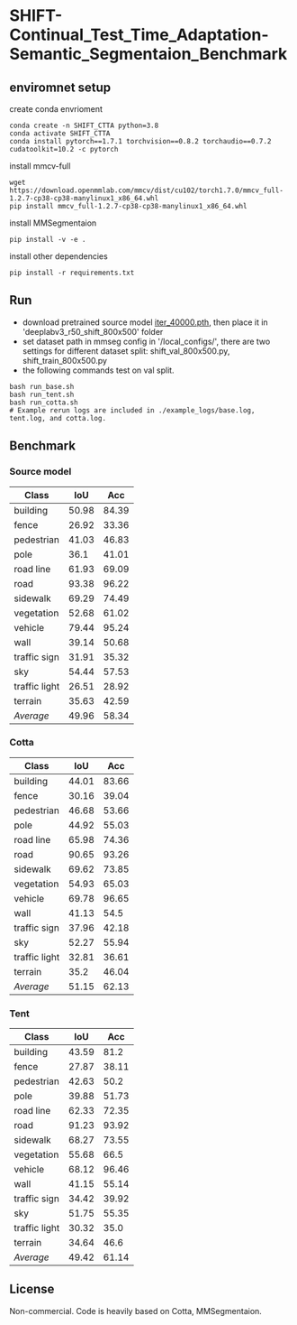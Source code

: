 # SHIFT-Continual_Test_Time_Adaptation-Semantic_Segmentaion_Benchmark

## enviromnet setup
create conda envrioment
```
conda create -n SHIFT_CTTA python=3.8
conda activate SHIFT_CTTA
conda install pytorch==1.7.1 torchvision==0.8.2 torchaudio==0.7.2 cudatoolkit=10.2 -c pytorch
```
install mmcv-full
```
wget https://download.openmmlab.com/mmcv/dist/cu102/torch1.7.0/mmcv_full-1.2.7-cp38-cp38-manylinux1_x86_64.whl
pip install mmcv_full-1.2.7-cp38-cp38-manylinux1_x86_64.whl
```

install MMSegmentaion
```
pip install -v -e .
```

install other dependencies
```
pip install -r requirements.txt
```


## Run
- download pretrained source model [iter_40000.pth](https://drive.google.com/file/d/1J7a8k-XBi9LGNhciOw5xzmQ-GAb-tff6/view?usp=sharing), then place it in 'deeplabv3_r50_shift_800x500' folder
- set dataset path in mmseg config in '/local_configs/', there are two settings for different dataset split: shift_val_800x500.py, shift_train_800x500.py 
- the following commands test on val split.
```
bash run_base.sh
bash run_tent.sh
bash run_cotta.sh
# Example rerun logs are included in ./example_logs/base.log, tent.log, and cotta.log.
```
## Benchmark

### Source model
| Class         | IoU   | Acc   |
|---------------|-------|-------|
| building      | 50.98 | 84.39 |
| fence         | 26.92 | 33.36 |
| pedestrian    | 41.03 | 46.83 |
| pole          | 36.1  | 41.01 |
| road line     | 61.93 | 69.09 |
| road          | 93.38 | 96.22 |
| sidewalk      | 69.29 | 74.49 |
| vegetation    | 52.68 | 61.02 |
| vehicle       | 79.44 | 95.24 |
| wall          | 39.14 | 50.68 |
| traffic sign  | 31.91 | 35.32 |
| sky           | 54.44 | 57.53 |
| traffic light | 26.51 | 28.92 |
| terrain       | 35.63 | 42.59 |
| *Average*     | 49.96 | 58.34 |


### Cotta

| Class         | IoU   | Acc   |
|---------------|-------|-------|
| building      | 44.01 | 83.66 |
| fence         | 30.16 | 39.04 |
| pedestrian    | 46.68 | 53.66 |
| pole          | 44.92 | 55.03 |
| road line     | 65.98 | 74.36 |
| road          | 90.65 | 93.26 |
| sidewalk      | 69.62 | 73.85 |
| vegetation    | 54.93 | 65.03 |
| vehicle       | 69.78 | 96.65 |
| wall          | 41.13 | 54.5  |
| traffic sign  | 37.96 | 42.18 |
| sky           | 52.27 | 55.94 |
| traffic light | 32.81 | 36.61 |
| terrain       | 35.2  | 46.04 |
| *Average*     | 51.15 | 62.13 |


### Tent

| Class         | IoU   | Acc   |
|---------------|-------|-------|
| building      | 43.59 | 81.2  |
| fence         | 27.87 | 38.11 |
| pedestrian    | 42.63 | 50.2  |
| pole          | 39.88 | 51.73 |
| road line     | 62.33 | 72.35 |
| road          | 91.23 | 93.92 |
| sidewalk      | 68.27 | 73.55 |
| vegetation    | 55.68 | 66.5  |
| vehicle       | 68.12 | 96.46 |
| wall          | 41.15 | 55.14 |
| traffic sign  | 34.42 | 39.92 |
| sky           | 51.75 | 55.35 |
| traffic light | 30.32 | 35.0  |
| terrain       | 34.64 | 46.6  |
| *Average*     | 49.42 | 61.14 |

## License
Non-commercial. Code is heavily based on Cotta, MMSegmentaion. 

